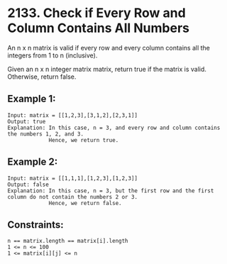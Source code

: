 # 2133. Check if Every Row and Column Contains All Numbers
      
An n x n matrix is valid if every row and every column contains all the integers from 1 to n (inclusive).

Given an n x n integer matrix matrix, return true if the matrix is valid. Otherwise, return false.

## Example 1:

    Input: matrix = [[1,2,3],[3,1,2],[2,3,1]]
    Output: true
    Explanation: In this case, n = 3, and every row and column contains the numbers 1, 2, and 3.
                 Hence, we return true.

## Example 2:

    Input: matrix = [[1,1,1],[1,2,3],[1,2,3]]
    Output: false
    Explanation: In this case, n = 3, but the first row and the first column do not contain the numbers 2 or 3.
                 Hence, we return false.

## Constraints:

    n == matrix.length == matrix[i].length
    1 <= n <= 100
    1 <= matrix[i][j] <= n
